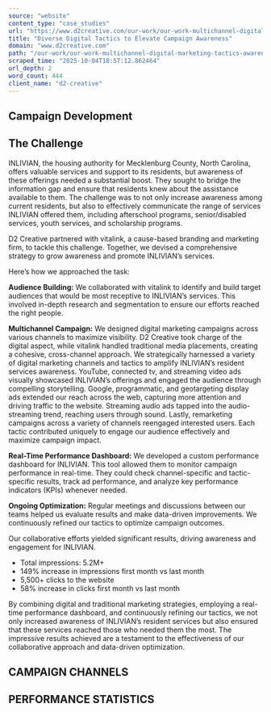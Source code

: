 ```yaml
---
source: "website"
content_type: "case_studies"
url: "https://www.d2creative.com/our-work/our-work-multichannel-digital-marketing-tactics-awareness-campaign/"
title: "Diverse Digital Tactics to Elevate Campaign Awareness"
domain: "www.d2creative.com"
path: "/our-work/our-work-multichannel-digital-marketing-tactics-awareness-campaign/"
scraped_time: "2025-10-04T18:57:12.862464"
url_depth: 2
word_count: 444
client_name: "d2-creative"
---
```


## Campaign Development

## The Challenge

INLIVIAN, the housing authority for Mecklenburg County, North Carolina, offers valuable services and support to its residents, but awareness of these offerings needed a substantial boost. They sought to bridge the information gap and ensure that residents knew about the assistance available to them. The challenge was to not only increase awareness among current residents, but also to effectively communicate the range of services INLIVIAN offered them, including afterschool programs, senior/disabled services, youth services, and scholarship programs.

D2 Creative partnered with vitalink, a cause-based branding and marketing firm, to tackle this challenge. Together, we devised a comprehensive strategy to grow awareness and promote INLIVIAN’s services.

Here’s how we approached the task:

**Audience Building:** We collaborated with vitalink to identify and build target audiences that would be most receptive to INLIVIAN’s services. This involved in-depth research and segmentation to ensure our efforts reached the right people.

**Multichannel Campaign:** We designed digital marketing campaigns across various channels to maximize visibility. D2 Creative took charge of the digital aspect, while vitalink handled traditional media placements, creating a cohesive, cross-channel approach. We strategically harnessed a variety of digital marketing channels and tactics to amplify INLIVIAN’s resident services awareness. YouTube, connected tv, and streaming video ads visually showcased INLIVIAN’s offerings and engaged the audience through compelling storytelling. Google, programmatic, and geotargeting display ads extended our reach across the web, capturing more attention and driving traffic to the website. Streaming audio ads tapped into the audio-streaming trend, reaching users through sound. Lastly, remarketing campaigns across a variety of channels reengaged interested users. Each tactic contributed uniquely to engage our audience effectively and maximize campaign impact.

**Real-Time Performance Dashboard:** We developed a custom performance dashboard for INLIVIAN. This tool allowed them to monitor campaign performance in real-time. They could check channel-specific and tactic-specific results, track ad performance, and analyze key performance indicators (KPIs) whenever needed.

**Ongoing Optimization:** Regular meetings and discussions between our teams helped us evaluate results and make data-driven improvements. We continuously refined our tactics to optimize campaign outcomes.

Our collaborative efforts yielded significant results, driving awareness and engagement for INLIVIAN.

* Total impressions: 5.2M+
* 149% increase in impressions first month vs last month
* 5,500+ clicks to the website
* 58% increase in clicks first month vs last month

By combining digital and traditional marketing strategies, employing a real-time performance dashboard, and continuously refining our tactics, we not only increased awareness of INLIVIAN’s resident services but also ensured that these services reached those who needed them the most. The impressive results achieved are a testament to the effectiveness of our collaborative approach and data-driven optimization.

## CAMPAIGN CHANNELS

## PERFORMANCE STATISTICS